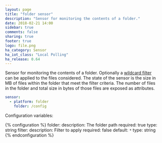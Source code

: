 ```yaml
---
layout: page
title: "folder sensor"
description: "Sensor for monitoring the contents of a folder."
date: 2018-02-21 14:00
sidebar: true
comments: false
sharing: true
footer: true
logo: file.png
ha_category: Sensor
ha_iot_class: "Local Polling"
ha_release: 0.64
---
```


Sensor for monitoring the contents of a folder. Optionally a [wildcard filter]((http://tldp.org/LDP/GNU-Linux-Tools-Summary/html/x11655.htm)) can be applied to the files considered. The state of the sensor is the size in MB of files within the folder that meet the filter criteria. The number of files in the folder and total size in bytes of those files are exposed as attributes.

```yaml
sensor:
  - platform: folder
    folder: /config
```

Configuration variables:

{% configuration %}
folder:
  description: The folder path
  required: true
  type: string
filter:
  description: Filter to apply
  required: false
  default: `*`
  type: string
{% endconfiguration %}

